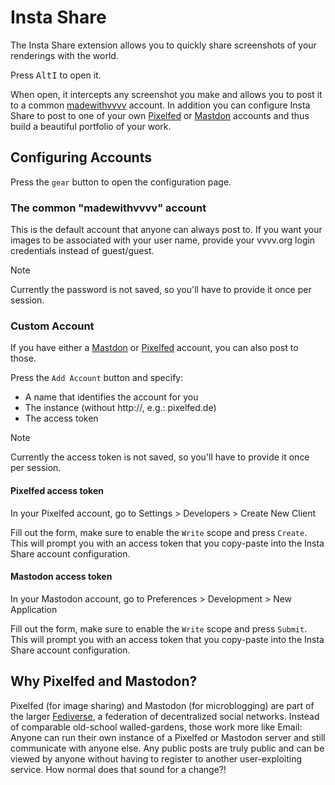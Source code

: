 # Insta Share

The Insta Share extension allows you to quickly share screenshots of your renderings with the world.

Press <span class="keyseq"><kbd>Alt</kbd><kbd>I</kbd></span> to open it.

When open, it intercepts any screenshot you make and allows you to post it to a common [madewithvvvv](https://pixelfed.social/p/madewithvvvv/) account. In addition you can configure Insta Share to post to one of your own [Pixelfed](https://pixelfed.org/) or [Mastdon](https://joinmastodon.org/) accounts and thus build a beautiful portfolio of your work. 

## Configuring Accounts

Press the `gear` button to open the configuration page. 

### The common "madewithvvvv" account
This is the default account that anyone can always post to. If you want your images to be associated with your user name, provide your vvvv.org login credentials instead of guest/guest.

> [!NOTE]
> Currently the password is not saved, so you'll have to provide it once per session.

### Custom Account
If you have either a [Mastdon](https://joinmastodon.org/) or [Pixelfed](https://pixelfed.org/) account, you can also post to those. 

Press the `Add Account` button and specify:
* A name that identifies the account for you
* The instance (without http://, e.g.: pixelfed.de)
* The access token

> [!NOTE]
> Currently the access token is not saved, so you'll have to provide it once per session.

#### Pixelfed access token

In your Pixelfed account, go to Settings > Developers > Create New Client

Fill out the form, make sure to enable the `Write` scope and press `Create`. This will prompt you with an access token that you copy-paste into the Insta Share account configuration. 

#### Mastodon access token

In your Mastodon account, go to Preferences > Development > New Application

Fill out the form, make sure to enable the `Write` scope and press `Submit`. This will prompt you with an access token that you copy-paste into the Insta Share account configuration. 

## Why Pixelfed and Mastodon?

Pixelfed (for image sharing) and Mastodon (for microblogging) are part of the larger [Fediverse](https://en.wikipedia.org/wiki/Fediverse), a federation of decentralized social networks. Instead of comparable old-school walled-gardens, those work more like Email: Anyone can run their own instance of a Pixelfed or Mastodon server and still communicate with anyone else. Any public posts are truly public and can be viewed by anyone without having to register to another user-exploiting service. How normal does that sound for a change?!
